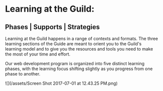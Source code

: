 # Learning at the Guild:

## Phases \| Supports \| Strategies

Learning at the Guild happens in a range of contexts and formats. The three learning sections of the Guide are meant to orient you to the Guild's learning model and to give you the resources and tools you need to make the most of your time and effort.

Our web development program is organized into five distinct learning phases, with the learning focus shifting slightly as you progress from one phase to another.

![](/assets/Screen Shot 2017-07-01 at 12.43.25 PM.png)

